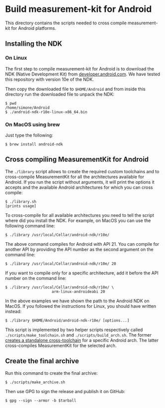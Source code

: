 # Build measurement-kit for Android

This directory contains the scripts needed to cross compile
measurement-kit for Android platforms.

## Installing the NDK

### On Linux

The first step to compile measurement-kit for Android is to download the
NDK (Native Development Kit) from [developer.android.com](
https://developer.android.com/tools/sdk/ndk/index.html).  We have tested
this repository with version 10e of the NDK.

Then copy the downloaded file to `$HOME/Android` and from inside this directory
run the downloaded file to unpack the NDK:

    $ pwd
    /home/simone/Android
    $ ./android-ndk-r10e-linux-x86_64.bin

### On MacOS using brew

Just type the following:

    $ brew install android-ndk

## Cross compiling MeasurementKit for Android

The `./library` script allows to create the required custom
toolchains and to cross-compile MeasurementKit for all the architectures
available for Android. If you run the script without arguments, it will
print the options it accepts and the available Android architectures for
which you can cross compile:

    $ ./library.sh
    [prints usage]

To cross-compile for all available architectures you need to tell the
script where did you install the NDK. For example, on MacOS you can use
the following command line:

    $ ./library /usr/local/Cellar/android-ndk/r10e/

The above command compiles for Android with API 21. You can compile
for another API by providing the API number as the second argument on
the command line:

    $ ./library /usr/local/Cellar/android-ndk/r10e/ 20

If you want to compile only for a specific architecture, add it before
the API number on the command line:

    $ ./library /usr/local/Cellar/android-ndk/r10e/ \
                         arm-linux-androideabi 20

In the above examples we have shown the path to the Android NDK on MacOS. If
you followed the instructions for Linux, you should have written instead:

    $ ./library $HOME/Android/android-ndk-r10e/ [options...]

This script is implemented by two helper scripts respectively called
`./scripts/make_toolchain.sh` and `./scripts/build_arch.sh`. The former
[creates a standalone cross-toolchain](
http://www.kandroid.org/ndk/docs/STANDALONE-TOOLCHAIN.html)
for a specific Android arch. The
latter cross-compiles MeasurementKit for the selected arch.

## Create the final archive

Run this command to create the final archive:

    $ ./scripts/make_archive.sh

Then use GPG to sign the release and publish it on GitHub:

    $ gpg --sign --armor -b $tarball
